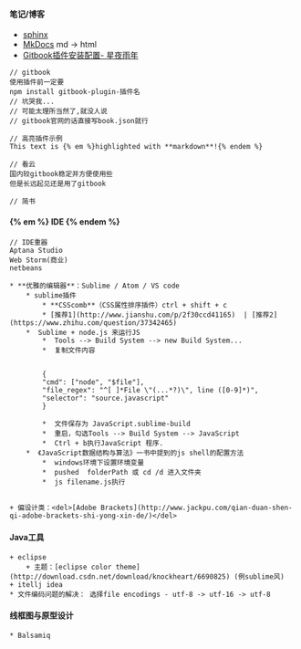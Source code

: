 #### 笔记/博客

* [sphinx](http://www.sphinx-doc.org/en/stable/)
* [MkDocs](http://www.mkdocs.org/) md -&gt; html
* [Gitbook插件安装配置- 星夜雨年](http://www.tuicool.com/articles/JjQ3qm)

```
// gitbook
使用插件前一定要
npm install gitbook-plugin-插件名 
// 坑哭我...
// 可能太理所当然了,就没人说
// gitbook官网的话直接写book.json就行

// 高亮插件示例
This text is {% em %}highlighted with **markdown**!{% endem %}

// 看云
国内较gitbook稳定并方便使用些
但是长远起见还是用了gitbook

// 简书
```

####  {% em %} IDE {% endem %}

```
// IDE重器
Aptana Studio 
Web Storm(商业)
netbeans

* **优雅的编辑器**：Sublime / Atom / VS code
    * sublime插件
        * **CSScomb**（CSS属性排序插件）ctrl + shift + c
        * [推荐1](http://www.jianshu.com/p/2f30ccd41165)  | [推荐2](https://www.zhihu.com/question/37342465)
    *  Sublime + node.js 来运行JS 
        *  Tools --> Build System --> new Build System...
        *  复制文件内容


        {
        "cmd": ["node", "$file"],
        "file_regex": "^[ ]*File \"(...*?)\", line ([0-9]*)",
        "selector": "source.javascript"
        }

        *  文件保存为 JavaScript.sublime-build
        *  重启，勾选Tools --> Build System --> JavaScript
        *  Ctrl + b执行JavaScript 程序.
    *  《JavaScript数据结构与算法》一书中提到的js shell的配置方法
        *  windows环境下设置环境变量
        *  pushed  folderPath 或 cd /d 进入文件夹
        *  js filename.js执行


+ 偏设计类：<del>[Adobe Brackets](http://www.jackpu.com/qian-duan-shen-qi-adobe-brackets-shi-yong-xin-de/)</del>
```

#### Java工具

```
+ eclipse
    + 主题：[eclipse color theme](http://download.csdn.net/download/knockheart/6690825) (例sublime风)
+ itellj idea
* 文件编码问题的解决： 选择file encodings - utf-8 -> utf-16 -> utf-8
```

#### 线框图与原型设计

```
* Balsamiq
```




